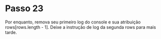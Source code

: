 # Passo 23

Por enquanto, remova seu primeiro log do console e sua atribuição rows[rows.length - 1]. Deixe a instrução de log da segunda rows para mais tarde.